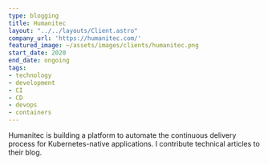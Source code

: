 ```yaml
---
type: blogging
title: Humanitec
layout: "../../layouts/Client.astro"
company_url: 'https://humanitec.com/'
featured_image: ~/assets/images/clients/humanitec.png
start_date: 2020
end_date: ongoing
tags:
- technology
- development
- CI
- CD
- devops
- containers
---
```


Humanitec is building a platform to automate the continuous delivery process for Kubernetes-native applications. I contribute technical articles to their blog.
